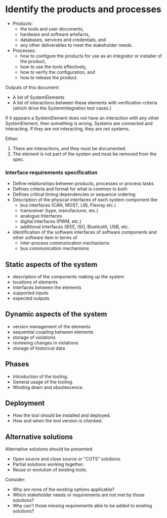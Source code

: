 # Identify the products and processes

- Products:
    - the tools and user documents,
    - hardware and software artefacts,
    - databases, services and credentials, and
    - any other deliverables to meet the stakeholder needs.
- Processes:
    - how to configure the products for use as an integrator or installer of the product,
    - how to use the tools effectively,
    - how to verify the configuration, and
    - how to release the product.

Outputs of this document:

- A list of SystemElements
- A list of interactions between these elements with verification criteria
  (which drive the SystemIntegration test cases.)

If it appears a SystemElement does not have an interaction with any other
SystemElement, then something is wrong.
Systems are connected and interacting.
If they are not interacting, they are not systems.

Either:

1. There are interactions, and they must be documented.
2. The element is not part of the system and must be removed from the spec.


### Interface requirements specification

- Define relationships between products, processes or process tasks
- Defines criteria and format for what is common to both
- Defines critical timing dependencies or sequence ordering
- Description of the physical interfaces of each system component like
    - bus interfaces (CAN, MOST, LIN, Flexray etc.)
    - transceiver (type, manufacturer, etc.)
    - analogue Interfaces
    - digital Interfaces (PWM, etc.)
    - additional Interfaces (IEEE, ISO, Bluetooth, USB, etc.
- Identification of the software interfaces of software components and other
  software item in terms of
    - inter-process communication mechanisms
    - bus communication mechanisms


## Static aspects of the system

- description of the components making up the system
- locations of elements
- interfaces between the elements
- supported inputs
- expected outputs

## Dynamic aspects of the system

- version management of the elements
- sequential coupling between elements
- storage of violations
- reviewing changes in violations
- storage of historical data

## Phases

- Introduction of the tooling.
- General usage of the tooling.
- Winding down and obsolescence.

## Deployment

- How the tool should be installed and deployed.
- How and when the tool version is checked.

## Alternative solutions

Alternative solutions should be presented.

- Open source and close source or "COTS" solutions.
- Partial solutions working together.
- Reuse or evolution of existing tools.

Consider:

- Why are none of the existing options applicable?
- Which stakeholder needs or requirements are not met by those solutions?
- Why can't those missing requirements able to be added to existing solutions?
